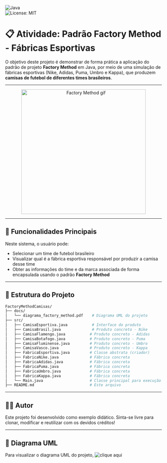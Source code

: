 ![Java](https://img.shields.io/badge/Java-ED8B00?style=for-the-badge&logo=java&logoColor=white)  
![License: MIT](https://img.shields.io/badge/License-MIT-yellow.svg)

# 📋 Atividade: Padrão Factory Method - Fábricas Esportivas

O objetivo deste projeto é demonstrar de forma prática a aplicação do padrão de projeto **Factory Method** em Java, por meio de uma simulação de fábricas esportivas (Nike, Adidas, Puma, Umbro e Kappa), que produzem **camisas de futebol de diferentes times brasileiros**.

---

<p align="center">
  <img src="https://media.giphy.com/media/v1.Y2lkPTc5MGI3NjExcnBubTZvczNodjNmM3RnbDJvZTUwbzYxbXpsdHpoY3JoaWdxcnU0OCZlcD12MV9naWZzX3NlYXJjaCZjdD1n/jnqQCGK5ISgFqIYt5d/giphy.gif" width="400" alt="Factory Method gif">
</p>

---

## 🎯 Funcionalidades Principais

Neste sistema, o usuário pode:
- Selecionar um time de futebol brasileiro
- Visualizar qual é a fábrica esportiva responsável por produzir a camisa desse time
- Obter as informações do time e da marca associada de forma encapsulada usando o padrão **Factory Method**

---

## 🧱 Estrutura do Projeto

```bash
FactoryMethodCamisas/
├── docs/
│   └── diagrama_factory_method.pdf    # Diagrama UML do projeto
├── src/
│   ├── CamisaEsportiva.java           # Interface do produto
│   ├── CamisaBrasil.java              # Produto concreto - Nike
│   ├── CamisaFlamengo.java           # Produto concreto - Adidas
│   ├── CamisaBotafogo.java           # Produto concreto - Puma
│   ├── CamisaFluminense.java         # Produto concreto - Umbro
│   ├── CamisaVasco.java              # Produto concreto - Kappa
│   ├── FabricaEsportiva.java         # Classe abstrata (criador)
│   ├── FabricaNike.java              # Fábrica concreta
│   ├── FabricaAdidas.java            # Fábrica concreta
│   ├── FabricaPuma.java              # Fábrica concreta
│   ├── FabricaUmbro.java             # Fábrica concreta
│   ├── FabricaKappa.java             # Fábrica concreta
│   └── Main.java                     # Classe principal para execução
├── README.md                         # Este arquivo
```

---

## 👨‍💻 Autor

Este projeto foi desenvolvido como exemplo didático.
Sinta-se livre para clonar, modificar e reutilizar com os devidos créditos!

---

## 📄 Diagrama UML
Para visualizar o diagrama UML do projeto, ![clique aqui]()